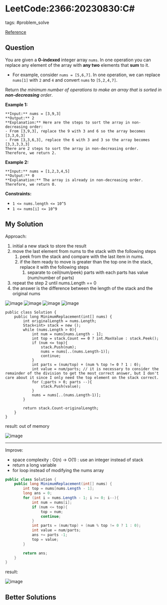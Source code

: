 # LeetCode:2366:20230830:C\#

tags: #problem_solve

[Reference](https://leetcode.com/problems/minimum-replacements-to-sort-the-array/)

## Question

You are given a **0-indexed** integer array `nums`. In one operation you can replace any element of the array with **any two** elements that **sum** to it.

- For example, consider `nums = [5,6,7]`. In one operation, we can replace `nums[1]` with `2` and `4` and convert `nums` to `[5,2,4,7]`.

Return _the minimum number of operations to make an array that is sorted in **non-decreasing** order_.

**Example 1:**

```text
**Input:** nums = [3,9,3]
**Output:** 2
**Explanation:** Here are the steps to sort the array in non-decreasing order:
- From [3,9,3], replace the 9 with 3 and 6 so the array becomes [3,3,6,3]
- From [3,3,6,3], replace the 6 with 3 and 3 so the array becomes [3,3,3,3,3]
There are 2 steps to sort the array in non-decreasing order. Therefore, we return 2.
```

**Example 2:**

```text
**Input:** nums = [1,2,3,4,5]
**Output:** 0
**Explanation:** The array is already in non-decreasing order. Therefore, we return 0.
```

**Constraints:**

- `1 <= nums.length <= 10^5`
- `1 <= nums[i] <= 10^9`

## My Solution

Approach:

1. initial a new stack to store the result
2. move the last element from nums to the stack with the following steps
    1. peek from the stack and compare with the last item in nums.
    2. if the item ready to move is greater than the top one in the stack, replace it with the following steps
        1. separate to ceil(num/peek) parts with each parts has value (num/number of parts)
3. repeat the step 2 until nums.Length == 0
4. the answer is the difference between the length of the stack and the original nums

![image](../images/LeetCode_Hard_Minimum%20Replacements%20to%20Sort%20the%20Array-0.svg)
![image](../images/LeetCode_Hard_Minimum%20Replacements%20to%20Sort%20the%20Array-1.svg)
![image](../images/LeetCode_Hard_Minimum%20Replacements%20to%20Sort%20the%20Array-2.svg)
![image](../images/LeetCode_Hard_Minimum%20Replacements%20to%20Sort%20the%20Array-3.svg)

```Csharp
public class Solution {
    public long MinimumReplacement(int[] nums) {
        int originalLength = nums.Length;
        Stack<int> stack = new ();
        while (nums.Length > 0){
            int num = nums[nums.Length - 1];
            int top = stack.Count == 0 ? int.MaxValue : stack.Peek();
            if (num <= top){
                stack.Push(num);
                nums = nums[..(nums.Length-1)];
                continue;
            }
            int parts = (num/top) + (num % top != 0 ? 1 : 0);
            int value = num/parts; // it is necessary to consider the remainder of the division to get the most correct answer, but I don't care about it since I only need the top element on the stack correct.
            for (;parts > 0; parts --){
                stack.Push(value);
            }
            nums = nums[..(nums.Length-1)];
        }

        return stack.Count-originalLength;
    }
}
```

result: out of memory

![image](https://i.imgur.com/qMBXsum.png)

---

Improve:

- space complexity : O(n) -> O(1) : use an integer instead of stack
- return a long variable
- for loop instead of modifying the nums array

```csharp
public class Solution {
    public long MinimumReplacement(int[] nums) {
        int top = nums[nums.Length - 1];
        long ans = 0;
        for (int i = nums.Length - 1; i >= 0; i--){
            int num = nums[i];
            if (num <= top){
                top = num;
                continue;
            }
            int parts = (num/top) + (num % top != 0 ? 1 : 0);
            int value = num/parts;
            ans += parts -1;
            top = value;
        }

        return ans;
    }
}
```

result:

![image](https://i.imgur.com/mSQAr43.png)

## Better Solutions
